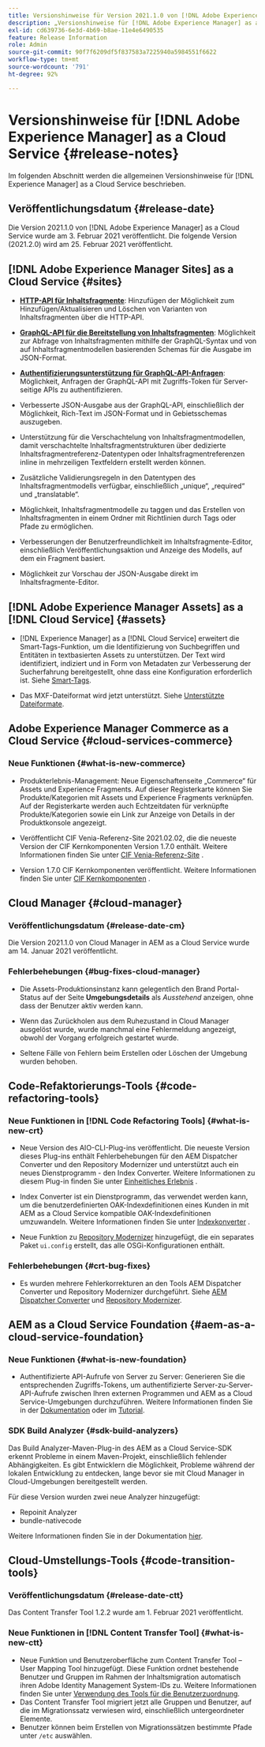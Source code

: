 ```yaml
---
title: Versionshinweise für Version 2021.1.0 von [!DNL Adobe Experience Manager] as a Cloud Service.
description: „Versionshinweise für [!DNL Adobe Experience Manager] as a Cloud Service 2021.1.0“
exl-id: cd639736-6e3d-4b69-b8ae-11e4e6490535
feature: Release Information
role: Admin
source-git-commit: 90f7f6209df5f837583a7225940a5984551f6622
workflow-type: tm+mt
source-wordcount: '791'
ht-degree: 92%

---
```



# Versionshinweise für [!DNL Adobe Experience Manager] as a Cloud Service {#release-notes}

Im folgenden Abschnitt werden die allgemeinen Versionshinweise für [!DNL Experience Manager] as a Cloud Service beschrieben.

## Veröffentlichungsdatum {#release-date}

Die Version 2021.1.0 von [!DNL Adobe Experience Manager] as a Cloud Service wurde am 3. Februar 2021 veröffentlicht.
Die folgende Version (2021.2.0) wird am 25. Februar 2021 veröffentlicht.

## [!DNL Adobe Experience Manager Sites] as a Cloud Service {#sites}

* **[HTTP-API für Inhaltsfragmente](/help/assets/content-fragments/assets-api-content-fragments.md)**: Hinzufügen der Möglichkeit zum Hinzufügen/Aktualisieren und Löschen von Varianten von Inhaltsfragmenten über die HTTP-API.

* **[GraphQL-API für die Bereitstellung von Inhaltsfragmenten](/help/headless/graphql-api/content-fragments.md)**: Möglichkeit zur Abfrage von Inhaltsfragmenten mithilfe der GraphQL-Syntax und von auf Inhaltsfragmentmodellen basierenden Schemas für die Ausgabe im JSON-Format.

* **[Authentifizierungsunterstützung für GraphQL-API-Anfragen](/help/headless/security/authentication.md)**: Möglichkeit, Anfragen der GraphQL-API mit Zugriffs-Token für Server-seitige APIs zu authentifizieren.

* Verbesserte JSON-Ausgabe aus der GraphQL-API, einschließlich der Möglichkeit, Rich-Text im JSON-Format und in Gebietsschemas auszugeben.

* Unterstützung für die Verschachtelung von Inhaltsfragmentmodellen, damit verschachtelte Inhaltsfragmentstrukturen über dedizierte Inhaltsfragmentreferenz-Datentypen oder Inhaltsfragmentreferenzen inline in mehrzeiligen Textfeldern erstellt werden können.

* Zusätzliche Validierungsregeln in den Datentypen des Inhaltsfragmentmodells verfügbar, einschließlich „unique“, „required“ und „translatable“.

* Möglichkeit, Inhaltsfragmentmodelle zu taggen und das Erstellen von Inhaltsfragmenten in einem Ordner mit Richtlinien durch Tags oder Pfade zu ermöglichen.

* Verbesserungen der Benutzerfreundlichkeit im Inhaltsfragmente-Editor, einschließlich Veröffentlichungsaktion und Anzeige des Modells, auf dem ein Fragment basiert.

* Möglichkeit zur Vorschau der JSON-Ausgabe direkt im Inhaltsfragmente-Editor.


## [!DNL Adobe Experience Manager Assets] as a [!DNL Cloud Service] {#assets}

* [!DNL Experience Manager] as a [!DNL Cloud Service] erweitert die Smart-Tags-Funktion, um die Identifizierung von Suchbegriffen und Entitäten in textbasierten Assets zu unterstützen. Der Text wird identifiziert, indiziert und in Form von Metadaten zur Verbesserung der Sucherfahrung bereitgestellt, ohne dass eine Konfiguration erforderlich ist. Siehe [Smart-Tags](/help/assets/smart-tags.md).

* Das MXF-Dateiformat wird jetzt unterstützt. Siehe [Unterstützte Dateiformate](/help/assets/file-format-support.md#video-formats).

## Adobe Experience Manager Commerce as a Cloud Service {#cloud-services-commerce}

### Neue Funktionen {#what-is-new-commerce}

* Produkterlebnis-Management: Neue Eigenschaftenseite „Commerce“ für Assets und Experience Fragments. Auf dieser Registerkarte können Sie Produkte/Kategorien mit Assets und Experience Fragments verknüpfen. Auf der Registerkarte werden auch Echtzeitdaten für verknüpfte Produkte/Kategorien sowie ein Link zur Anzeige von Details in der Produktkonsole angezeigt.

* Veröffentlicht CIF Venia-Referenz-Site 2021.02.02, die die neueste Version der CIF Kernkomponenten Version 1.7.0 enthält. Weitere Informationen finden Sie unter [CIF Venia-Referenz-Site](https://github.com/adobe/aem-cif-guides-venia/releases/tag/venia-2021.02.02) .

* Version 1.7.0 CIF Kernkomponenten veröffentlicht. Weitere Informationen finden Sie unter [CIF Kernkomponenten](https://github.com/adobe/aem-core-cif-components/releases/tag/core-cif-components-reactor-1.7.0) .

## Cloud Manager {#cloud-manager}

### Veröffentlichungsdatum {#release-date-cm}

Die Version 2021.1.0 von Cloud Manager in AEM as a Cloud Service wurde am 14. Januar 2021 veröffentlicht.

### Fehlerbehebungen {#bug-fixes-cloud-manager}

* Die Assets-Produktionsinstanz kann gelegentlich den Brand Portal-Status auf der Seite **Umgebungsdetails** als *Ausstehend* anzeigen, ohne dass der Benutzer aktiv werden kann.

* Wenn das Zurückholen aus dem Ruhezustand in Cloud Manager ausgelöst wurde, wurde manchmal eine Fehlermeldung angezeigt, obwohl der Vorgang erfolgreich gestartet wurde.

* Seltene Fälle von Fehlern beim Erstellen oder Löschen der Umgebung wurden behoben.

## Code-Refaktorierungs-Tools {#code-refactoring-tools}

### Neue Funktionen in [!DNL Code Refactoring Tools] {#what-is-new-crt}

* Neue Version des AIO-CLI-Plug-ins veröffentlicht. Die neueste Version dieses Plug-ins enthält Fehlerbehebungen für den AEM Dispatcher Converter und den Repository Modernizer und unterstützt auch ein neues Dienstprogramm - den Index Converter. Weitere Informationen zu diesem Plug-in finden Sie unter [Einheitliches Erlebnis](https://experienceleague.adobe.com/docs/experience-manager-cloud-service/moving/refactoring-tools/unified-experience.html#benefits) .

* Index Converter ist ein Dienstprogramm, das verwendet werden kann, um die benutzerdefinierten OAK-Indexdefinitionen eines Kunden in mit AEM as a Cloud Service kompatible OAK-Indexdefinitionen umzuwandeln. Weitere Informationen finden Sie unter [Indexkonverter](https://github.com/adobe/aem-cloud-service-source-migration/tree/master/packages/index-converter) .

* Neue Funktion zu [Repository Modernizer](https://github.com/adobe/aem-cloud-service-source-migration/tree/master/packages/repository-modernizer) hinzugefügt, die ein separates Paket `ui.config` erstellt, das alle OSGi-Konfigurationen enthält.

### Fehlerbehebungen {#crt-bug-fixes}

* Es wurden mehrere Fehlerkorrekturen an den Tools AEM Dispatcher Converter und Repository Modernizer durchgeführt. Siehe [AEM Dispatcher Converter](https://github.com/adobe/aem-cloud-service-source-migration/tree/master/packages/dispatcher-converter) und [Repository Modernizer](https://github.com/adobe/aem-cloud-service-source-migration/tree/master/packages/repository-modernizer).

## AEM as a Cloud Service Foundation {#aem-as-a-cloud-service-foundation}

### Neue Funktionen {#what-is-new-foundation}

* Authentifizierte API-Aufrufe von Server zu Server: Generieren Sie die entsprechenden Zugriffs-Tokens, um authentifizierte Server-zu-Server-API-Aufrufe zwischen Ihren externen Programmen und AEM as a Cloud Service-Umgebungen durchzuführen. Weitere Informationen finden Sie in der [Dokumentation](/help/implementing/developing/introduction/generating-access-tokens-for-server-side-apis.md) oder im [Tutorial](https://experienceleague.adobe.com/docs/experience-manager-learn/getting-started-with-aem-headless/authentication/overview.html?lang=de#authentication).

### SDK Build Analyzer {#sdk-build-analyzers}

Das Build Analyzer-Maven-Plug-in des AEM as a Cloud Service-SDK erkennt Probleme in einem Maven-Projekt, einschließlich fehlender Abhängigkeiten. Es gibt Entwicklern die Möglichkeit, Probleme während der lokalen Entwicklung zu entdecken, lange bevor sie mit Cloud Manager in Cloud-Umgebungen bereitgestellt werden.

Für diese Version wurden zwei neue Analyzer hinzugefügt:

* Repoinit Analyzer
* bundle-nativecode

Weitere Informationen finden Sie in der Dokumentation [hier](https://experienceleague.adobe.com/docs/experience-manager-core-components/using/developing/archetype/build-analyzer-maven-plugin.html?lang=de#developing).

## Cloud-Umstellungs-Tools {#code-transition-tools}

### Veröffentlichungsdatum {#release-date-ctt}

Das Content Transfer Tool 1.2.2 wurde am 1. Februar 2021 veröffentlicht.

### Neue Funktionen in [!DNL Content Transfer Tool] {#what-is-new-ctt}

* Neue Funktion und Benutzeroberfläche zum Content Transfer Tool – User Mapping Tool hinzugefügt. Diese Funktion ordnet bestehende Benutzer und Gruppen im Rahmen der Inhaltsmigration automatisch ihren Adobe Identity Management System-IDs zu. Weitere Informationen finden Sie unter [Verwendung des Tools für die Benutzerzuordnung](https://experienceleague.adobe.com/docs/experience-manager-cloud-service/moving/cloud-migration/content-transfer-tool/using-user-mapping-tool.html?lang=de).
* Das Content Transfer Tool migriert jetzt alle Gruppen und Benutzer, auf die im Migrationssatz verwiesen wird, einschließlich untergeordneter Elemente.
* Benutzer können beim Erstellen von Migrationssätzen bestimmte Pfade unter `/etc` auswählen.
